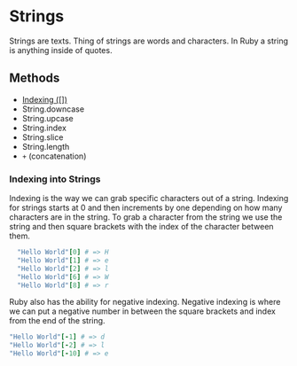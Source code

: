 # Strings

Strings are texts. Thing of strings are words and characters. In Ruby a string is anything inside of quotes.



## Methods
* [Indexing ([])](#indexing)
* <a name="downcase">String.downcase</a>
* <a name="upcase">String.upcase</a>
* <a name="index">String.index</a>
* <a name="slice">String.slice</a>
* <a name="length">String.length</a>
* <a name="concat">`+` (concatenation)</a>

### <a name="indexing">Indexing into Strings</a>

Indexing is the way we can grab specific characters out of a string. Indexing for strings starts at 0 and then increments by one depending on how many characters are in the string. To grab a character from the string we use the string and then square brackets with the index of the character between them.

```ruby
  "Hello World"[0] # => H
  "Hello World"[1] # => e
  "Hello World"[2] # => l
  "Hello World"[6] # => W
  "Hello World"[8] # => r
```

Ruby also has the ability for negative indexing. Negative indexing is where we can put a negative number in between the square brackets and index from the end of the string.

```ruby
"Hello World"[-1] # => d
"Hello World"[-2] # => l
"Hello World"[-10] # => e
```

